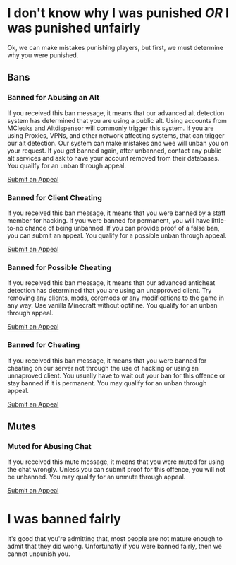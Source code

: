 # I don't know why I was punished _OR_ I was punished unfairly


Ok, we can make mistakes punishing players, but first, we must determine why you were punished.

## Bans

### Banned for Abusing an Alt





If you received this ban message, it means that our advanced alt detection system has determined that you are using a public alt. Using accounts from MCleaks and Altdispensor will commonly trigger this system. If you are using Proxies, VPNs, and other network affecting systems, that can trigger our alt detection. Our system can make mistakes and wee will unban you on your request. If you get banned again, after unbanned, contact any public alt services and ask to have your account removed from their databases.
You quailfy for an unban through appeal.

[Submit an Appeal](https://docs.google.com/forms/d/e/1FAIpQLSe6hzaEm4qPJlNRH3NlvGSRAUgmmjCoaJsDsLe33Wa-HQI6Kg/viewform?usp=pp_url&entry.1038288229=Banned+for+Abusing+an+Alt&entry.1422168715&entry.399879492&entry.755176883)

### Banned for Client Cheating
If you received this ban message, it means that you were banned by a staff member for hacking. If you were banned for permanent, you will have little-to-no chance of being unbanned. If you can provide proof of a false ban, you can submit an appeal.
You qualify for a possible unban through appeal.

[Submit an Appeal](https://docs.google.com/forms/d/e/1FAIpQLSe6hzaEm4qPJlNRH3NlvGSRAUgmmjCoaJsDsLe33Wa-HQI6Kg/viewform?usp=pp_url&entry.1038288229=Banned+for+Client+Cheating&entry.1422168715&entry.399879492&entry.755176883)

### Banned for Possible Cheating
If you received this ban message, it means that our advanced anticheat detection has determined that you are using an unapproved client. Try removing any clients, mods, coremods or any modifications to the game in any way. Use vanilla Minecraft without optifine.
You qualify for an unban through appeal.

[Submit an Appeal](https://docs.google.com/forms/d/e/1FAIpQLSe6hzaEm4qPJlNRH3NlvGSRAUgmmjCoaJsDsLe33Wa-HQI6Kg/viewform?usp=pp_url&entry.1038288229=Banned+for+Possible+Cheating&entry.1422168715&entry.399879492&entry.755176883)

### Banned for Cheating
If you received this ban message, it means that you were banned for cheating on our server not through the use of hacking or using an unnaproved client. You usually have to wait out your ban for this offence or stay banned if it is permanent. 
You may qualify for an unban through appeal.

[Submit an Appeal](https://docs.google.com/forms/d/e/1FAIpQLSe6hzaEm4qPJlNRH3NlvGSRAUgmmjCoaJsDsLe33Wa-HQI6Kg/viewform?usp=pp_url&entry.1038288229=Banned+for+Cheating&entry.1422168715&entry.399879492&entry.755176883)

## Mutes

### Muted for Abusing Chat

If you received this mute message, it means that you were muted for using the chat wrongly. Unless you can submit proof for this offence, you will not be unbanned.
You may qualify for an unmute through appeal.

[Submit an Appeal](https://docs.google.com/forms/d/e/1FAIpQLSe6hzaEm4qPJlNRH3NlvGSRAUgmmjCoaJsDsLe33Wa-HQI6Kg/viewform?usp=pp_url&entry.1038288229=Muted+for+Abusing+Chat&entry.1422168715&entry.399879492&entry.755176883)

# I was banned fairly


It's good that you're admitting that, most people are not mature enough to admit that they did wrong. Unfortunatly if you were banned fairly, then we cannot unpunish you.




